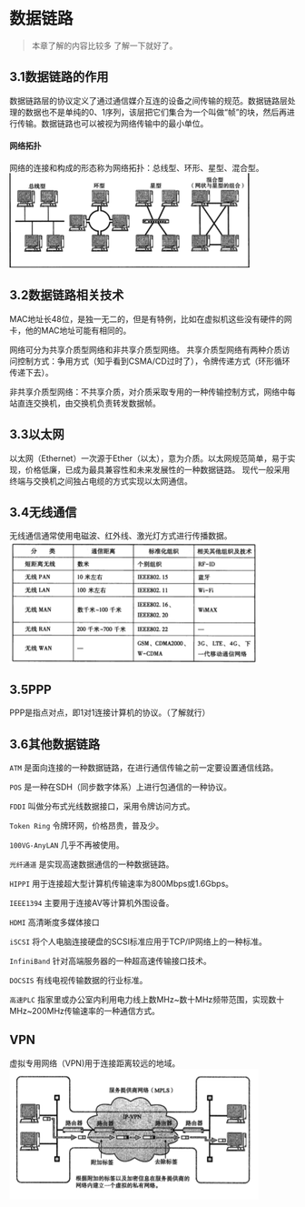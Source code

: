 # 数据链路
> 本章了解的内容比较多 了解一下就好了。
## 3.1数据链路的作用
数据链路层的协议定义了通过通信媒介互连的设备之间传输的规范。数据链路层处理的数据也不是单纯的0、1序列，该层把它们集合为一个叫做“帧”的块，然后再进行传输。数据链路也可以被视为网络传输中的最小单位。
#### 网络拓扑
网络的连接和构成的形态称为网络拓扑：总线型、环形、星型、混合型。
![](../../images/TCP-IP/%E7%BD%91%E7%BB%9C%E6%8B%93%E6%89%91.png)

## 3.2数据链路相关技术
MAC地址长48位，是独一无二的，但是有特例，比如在虚拟机这些没有硬件的网卡，他的MAC地址可能有相同的。

网络可分为共享介质型网络和非共享介质型网络。
共享介质型网络有两种介质访问控制方式：争用方式（知乎看到CSMA/CD过时了），令牌传递方式（环形循环传递下去）。

非共享介质型网络：不共享介质，对介质采取专用的一种传输控制方式，网络中每站直连交换机，由交换机负责转发数据帧。

## 3.3以太网
以太网（Ethernet）一次源于Ether（以太），意为介质。以太网规范简单，易于实现，价格低廉，已成为最具兼容性和未来发展性的一种数据链路。
现代一般采用终端与交换机之间独占电缆的方式实现以太网通信。

## 3.4无线通信
无线通信通常使用电磁波、红外线、激光灯方式进行传播数据。
![](../../images/TCP-IP/%E6%97%A0%E7%BA%BF%E9%80%9A%E4%BF%A1%E7%A7%8D%E7%B1%BB.png)

## 3.5PPP
PPP是指点对点，即1对1连接计算机的协议。（了解就行）

## 3.6其他数据链路
`ATM` 是面向连接的一种数据链路，在进行通信传输之前一定要设置通信线路。

`POS` 是一种在SDH（同步数字体系）上进行包通信的一种协议。

`FDDI` 叫做分布式光线数据接口，采用令牌访问方式。

`Token Ring` 令牌环网，价格昂贵，普及少。

`100VG-AnyLAN` 几乎不再被使用。

`光纤通道` 是实现高速数据通信的一种数据链路。

`HIPPI` 用于连接超大型计算机传输速率为800Mbps或1.6Gbps。

`IEEE1394` 主要用于连接AV等计算机外围设备。

`HDMI` 高清晰度多媒体接口

`iSCSI` 将个人电脑连接硬盘的SCSI标准应用于TCP/IP网络上的一种标准。

`InfiniBand` 针对高端服务器的一种超高速传输接口技术。

`DOCSIS` 有线电视传输数据的行业标准。

`高速PLC` 指家里或办公室内利用电力线上数MHz~数十MHz频带范围，实现数十MHz~200MHz传输速率的一种通信方式。

## VPN 
虚拟专用网络（VPN)用于连接距离较远的地域。
![](../../images/TCP-IP/IP-VPN.png)

